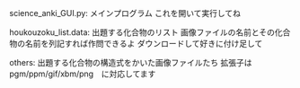science_anki_GUI.py:
メインプログラム
これを開いて実行してね

houkouzoku_list.data:
出題する化合物のリスト
画像ファイルの名前とその化合物の名前を列記すれば作問できるよ
ダウンロードして好きに付け足して

others:
出題する化合物の構造式をかいた画像ファイルたち
拡張子は　pgm/ppm/gif/xbm/png　に対応してます
